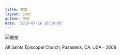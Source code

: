```yaml
---
title: 教堂
layout: post
author: 华航
date: '2019-07-16 18:30:00'
---
```


![教堂](https://dl.darkmatter.cn/D/2019/D000032.jpg)

All Saints Episcopal Church, Pasadena, CA, USA - 2008
